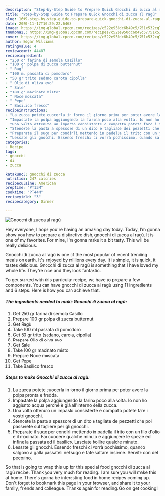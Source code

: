 ```yaml
---
description: "Step-by-Step Guide to Prepare Quick Gnocchi di zucca al ragù"
title: "Step-by-Step Guide to Prepare Quick Gnocchi di zucca al ragù"
slug: 1699-step-by-step-guide-to-prepare-quick-gnocchi-di-zucca-al-ragu
date: 2020-11-17T10:29:22.646Z
image: https://img-global.cpcdn.com/recipes/c522e950dc6b49c5/751x532cq70/gnocchi-di-zucca-al-ragu-recipe-main-photo.jpg
thumbnail: https://img-global.cpcdn.com/recipes/c522e950dc6b49c5/751x532cq70/gnocchi-di-zucca-al-ragu-recipe-main-photo.jpg
cover: https://img-global.cpcdn.com/recipes/c522e950dc6b49c5/751x532cq70/gnocchi-di-zucca-al-ragu-recipe-main-photo.jpg
author: Edgar Williams
ratingvalue: 4
reviewcount: 44487
recipeingredient:
- "250 gr farina di semola Casillo"
- "100 gr polpa di zucca butternut"
- " Rag"
- "100 ml passata di pomodoro"
- "50 gr trito sedano carota cipolla"
- " Olio di oliva evo"
- " Sale"
- "100 gr macinato misto"
- " Noce moscata"
- " Pepe"
- " Basilico fresco"
recipeinstructions:
- "La zucca potete cuocerla in forno il giorno prima per poter avere la polpa pronta e fredda."
- "Impastate la polpa aggiungendo la farina poco alla volta. Io non ho aggiunto acqua perché è già all&#39;interno della zucca."
- "Una volta ottenuto un impasto consistente e compatto potete fare i vostri gnocchi."
- "Stendete la pasta a spessore di un dito e tagliate dei pezzetti che poi passerete sul tagliere per gli gnocchi."
- "Preparate il sugo per condirli mettendo in padella il trito con un filo d&#39;olio e il macinato. Far cuocere qualche minuto e aggiungere le spezie ed infine la passata ed il basilico. Lasciate bollire qualche minuto."
- "Lessate gli gnocchi. Essendo freschi ci vorrà pochissimo, quando salgono a galla passateli nel sugo e fate saltare insieme. Servite con del pecorino."
categories:
- Recipe
tags:
- gnocchi
- di
- zucca

katakunci: gnocchi di zucca 
nutrition: 247 calories
recipecuisine: American
preptime: "PT13M"
cooktime: "PT44M"
recipeyield: "3"
recipecategory: Dinner

---
```



![Gnocchi di zucca al ragù](https://img-global.cpcdn.com/recipes/c522e950dc6b49c5/751x532cq70/gnocchi-di-zucca-al-ragu-recipe-main-photo.jpg)

Hey everyone, I hope you're having an amazing day today. Today, I'm gonna show you how to prepare a distinctive dish, gnocchi di zucca al ragù. It is one of my favorites. For mine, I'm gonna make it a bit tasty. This will be really delicious.

Gnocchi di zucca al ragù is one of the most popular of recent trending meals on earth. It's enjoyed by millions every day. It is simple, it is quick, it tastes delicious. Gnocchi di zucca al ragù is something that I have loved my whole life. They're nice and they look fantastic.




To get started with this particular recipe, we have to prepare a few components. You can have gnocchi di zucca al ragù using 11 ingredients and 6 steps. Here is how you can achieve that.

<!--inarticleads1-->

##### The ingredients needed to make Gnocchi di zucca al ragù:

1. Get 250 gr farina di semola Casillo
1. Prepare 100 gr polpa di zucca butternut
1. Get  Ragù
1. Take 100 ml passata di pomodoro
1. Get 50 gr trito (sedano, carota, cipolla)
1. Prepare  Olio di oliva evo
1. Get  Sale
1. Take 100 gr macinato misto
1. Prepare  Noce moscata
1. Get  Pepe
1. Take  Basilico fresco




<!--inarticleads2-->

##### Steps to make Gnocchi di zucca al ragù:

1. La zucca potete cuocerla in forno il giorno prima per poter avere la polpa pronta e fredda.
1. Impastate la polpa aggiungendo la farina poco alla volta. Io non ho aggiunto acqua perché è già all&#39;interno della zucca.
1. Una volta ottenuto un impasto consistente e compatto potete fare i vostri gnocchi.
1. Stendete la pasta a spessore di un dito e tagliate dei pezzetti che poi passerete sul tagliere per gli gnocchi.
1. Preparate il sugo per condirli mettendo in padella il trito con un filo d&#39;olio e il macinato. Far cuocere qualche minuto e aggiungere le spezie ed infine la passata ed il basilico. Lasciate bollire qualche minuto.
1. Lessate gli gnocchi. Essendo freschi ci vorrà pochissimo, quando salgono a galla passateli nel sugo e fate saltare insieme. Servite con del pecorino.




So that is going to wrap this up for this special food gnocchi di zucca al ragù recipe. Thank you very much for reading. I am sure you will make this at home. There's gonna be interesting food in home recipes coming up. Don't forget to bookmark this page in your browser, and share it to your family, friends and colleague. Thanks again for reading. Go on get cooking!
